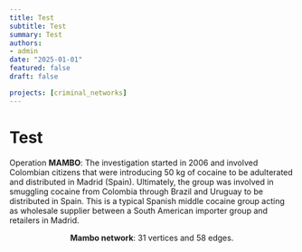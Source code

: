 ```yaml
---
title: Test
subtitle: Test
summary: Test
authors:
- admin
date: "2025-01-01"
featured: false
draft: false

projects: [criminal_networks]
---
```


# Test

Operation **MAMBO**: The investigation started in 2006 and involved Colombian citizens that were introducing 50 kg of cocaine to be adulterated and distributed in Madrid (Spain). Ultimately, the group was involved in smuggling cocaine from Colombia through Brazil and Uruguay to be distributed in Spain. This is a typical Spanish middle cocaine group acting as wholesale supplier between a South American importer group and retailers in Madrid.

<div id="cocaine_smuggling_1"></div>
<script type="text/javascript" src="js/cocaine_smuggling_1.js"> </script>
<p style="text-align: center"><b>Mambo network</b>: 31 vertices and 58 edges.<p/><br>